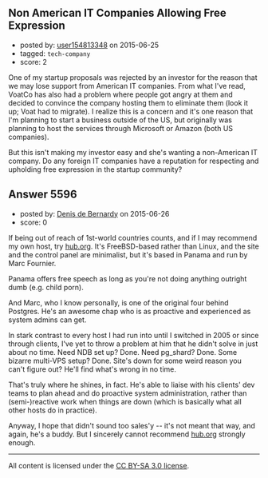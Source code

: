 ## Non American IT Companies Allowing Free Expression

- posted by: [user154813348](https://stackexchange.com/users/6527464/user154813348) on 2015-06-25
- tagged: `tech-company`
- score: 2

One of my startup proposals was rejected by an investor for the reason that we may lose support from American IT companies.  From what I've read, VoatCo has also had a problem where people got angry at them and decided to convince the company hosting them to eliminate them (look it up; Voat had to migrate).  I realize this is a concern and it's one reason that I'm planning to start a business outside of the US, but originally was planning to host the services through Microsoft or Amazon (both US companies).

But this isn't making my investor easy and she's wanting a non-American IT company.  Do any foreign IT companies have a reputation for respecting and upholding free expression in the startup community?


## Answer 5596

- posted by: [Denis de Bernardy](https://stackexchange.com/users/182468/denis-de-bernardy) on 2015-06-26
- score: 0

If being out of reach of 1st-world countries counts, and if I may recommend my own host, try [hub.org](http://hub.org). It's FreeBSD-based rather than Linux, and the site and the control panel are minimalist, but it's based in Panama and run by Marc Fournier.

Panama offers free speech as long as you're not doing anything outright dumb (e.g. child porn).

And Marc, who I know personally, is one of the original four behind Postgres. He's an awesome chap who is as proactive and experienced as system admins can get.

In stark contrast to every host I had run into until I switched in 2005 or since through clients, I've yet to throw a problem at him that he didn't solve in just about no time. Need NDB set up? Done. Need pg_shard? Done. Some bizarre multi-VPS setup? Done. Site's down for some weird reason you can't figure out? He'll find what's wrong in no time.

That's truly where he shines, in fact. He's able to liaise with his clients' dev teams to plan ahead and do proactive system administration, rather than (semi-)reactive work when things are down (which is basically what all other hosts do in practice).

Anyway, I hope that didn't sound too sales'y -- it's not meant that way, and again, he's a buddy. But I sincerely cannot recommend [hub.org](http://hub.org) strongly enough.



---

All content is licensed under the [CC BY-SA 3.0 license](https://creativecommons.org/licenses/by-sa/3.0/).

